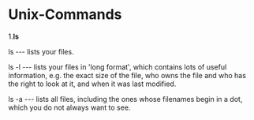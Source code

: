 # Unix-Commands

1.**ls**

ls --- lists your files.

ls -l --- lists your files in 'long format', which contains lots of useful information, e.g. the exact size of the file, who owns the file and who has the right to    look at it, and when it was last modified.

ls -a --- lists all files, including the ones whose filenames begin in a dot, which you do not always want to see. 
